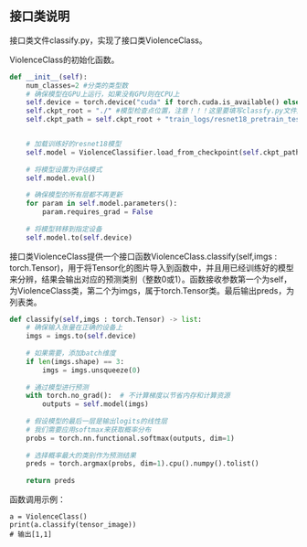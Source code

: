 ## 接口类说明

接口类文件classify.py，实现了接口类ViolenceClass。

ViolenceClass的初始化函数。

```python
def __init__(self):
    num_classes=2 #分类的类型数
    # 确保模型在GPU上运行，如果没有GPU则在CPU上
    self.device = torch.device("cuda" if torch.cuda.is_available() else "cpu")
    self.ckpt_root = "./" #模型检查点位置，注意！！！这里要填写classfy.py文件所在文件夹的位置
    self.ckpt_path = self.ckpt_root + "train_logs/resnet18_pretrain_test/version_1/checkpoints/resnet18_pretrain_test-epoch=39-val_loss=0.03.ckpt" #最终检查点的模型，也就是最终训练好的最佳模型


    # 加载训练好的resnet18模型
    self.model = ViolenceClassifier.load_from_checkpoint(self.ckpt_path)
    
    # 将模型设置为评估模式
    self.model.eval()
    
    # 确保模型的所有层都不再更新
    for param in self.model.parameters():
        param.requires_grad = False
    
    # 将模型转移到指定设备
    self.model.to(self.device)
```



接口类ViolenceClass提供一个接口函数ViolenceClass.classify(self,imgs : torch.Tensor)，用于将Tensor化的图片导入到函数中，并且用已经训练好的模型来分辨，结果会输出对应的预测类别（整数0或1）。函数接收参数第一个为self，为ViolenceClass类，第二个为imgs，属于torch.Tensor类。最后输出preds，为列表类。

```python
def classify(self,imgs : torch.Tensor) -> list: 
    # 确保输入张量在正确的设备上
    imgs = imgs.to(self.device)
    
    # 如果需要，添加batch维度
    if len(imgs.shape) == 3:
        imgs = imgs.unsqueeze(0)
    
    # 通过模型进行预测
    with torch.no_grad():  # 不计算梯度以节省内存和计算资源
        outputs = self.model(imgs)
    
    # 假设模型的最后一层是输出logits的线性层
    # 我们需要应用softmax来获取概率分布
    probs = torch.nn.functional.softmax(outputs, dim=1)
    
    # 选择概率最大的类别作为预测结果
    preds = torch.argmax(probs, dim=1).cpu().numpy().tolist()
    
    return preds
```

函数调用示例：

```
a = ViolenceClass()
print(a.classify(tensor_image))
# 输出[1,1]
```